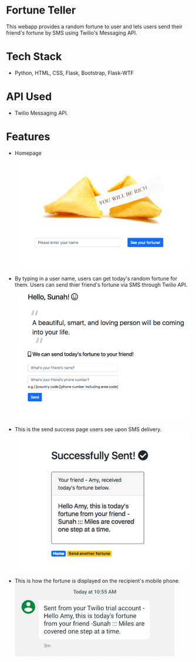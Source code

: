 # Fortune Teller
This webapp provides a random fortune to user and lets users send their friend's fortune by SMS using Twilio's Messaging API.

# Tech Stack
- Python, HTML, CSS, Flask, Bootstrap, Flask-WTF

# API Used
- Twilio Messaging API.

# Features
- Homepage
![alt text](https://github.com/parksunah/Fortune_teller/blob/master/static/Home.png?raw=true)

- By typing in a user name, users can get today's random fortune for them. Users can send thier friend's fortune via SMS through Twilio API.
![alt text](https://github.com/parksunah/Fortune_teller/blob/master/static/Fortune.png?raw=true)

- This is the send success page users see upon SMS delivery.
![alt text](https://github.com/parksunah/Fortune_teller/blob/master/static/Fortune_delivery.png?raw=true)

- This is how the fortune is displayed on the recipient's mobile phone.
![alt text](https://github.com/parksunah/Fortune_teller/blob/master/static/SMS.png?raw=true)

